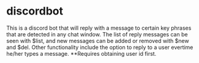 # discordbot
This is a discord bot that will reply with a message to certain key phrases that are detected in any chat window. The list of reply messages can be seen with $list, and new messages
can be added or removed with $new and $del.
Other functionality include the option to reply to a user evertime he/her types a message. 
**Requires obtaining user id first. 
